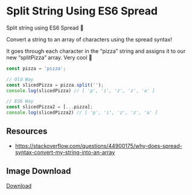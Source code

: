 # Split String Using ES6 Spread

Split string using ES6 Spread 🎉

Convert a string to an array of characters using the spread syntax!

It goes through each character in the “pizza” string and assigns it to our new “splitPizza” array. Very cool 🤩


```javascript
const pizza = 'pizza';

// Old Way
const slicedPizza = pizza.split('');
console.log(slicedPizza) // [ 'p', 'i', 'z', 'z', 'a' ]

// ES6 Way
const slicedPizza2 = [...pizza];
console.log(slicedPizza2) // [ 'p', 'i', 'z', 'z', 'a' ]
```

## Resources

- https://stackoverflow.com/questions/44900175/why-does-spread-syntax-convert-my-string-into-an-array


## Image Download

[Download](https://github.com/samanthaming/code-tidbits/blob/master/images/12-split-string-using-spread.png)
